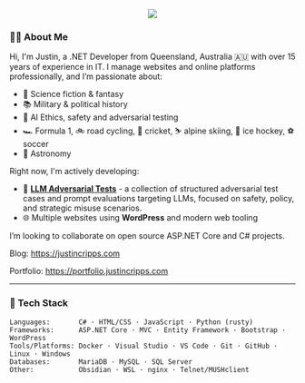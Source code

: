 <!-- Banner image (optional) -->
<p align="center">
  <img src="https://capsule-render.vercel.app/api?type=soft&color=gradient&text=Hey!%20I'm%20Justin&fontSize=40&height=150&fontColor=000&desc=Full%20Stack%20Developer%20%7C%20History%20Buff%20%7C%20Nerd&descSize=18&descAlignY=70" />
</p>

<!-- About Me -->
### 👨‍💻 About Me

Hi, I'm Justin, a .NET Developer from Queensland, Australia 🇦🇺 with over 15 years of experience in IT. I manage websites and online platforms professionally, and I’m passionate about:

- 🌌 Science fiction & fantasy
- 📚 Military & political history
- 🤖 AI Ethics, safety and adversarial testing
- 🏎️ Formula 1, 🚲 road cycling, 🏏 cricket, ⛷️ alpine skiing, 🏒 ice hockey, ⚽ soccer
- 🔭 Astronomy

Right now, I'm actively developing:

- 🔌 [**LLM Adversarial Tests**](https://github.com/JayEeSea/llm-adversarial-tests) - a collection of structured adversarial test cases and prompt evaluations targeting LLMs, focused on safety, policy, and strategic misuse scenarios.
- 🌐 Multiple websites using **WordPress** and modern web tooling

I’m looking to collaborate on open source ASP.NET Core and C# projects.

Blog: https://justincripps.com

Portfolio: https://portfolio.justincripps.com

---

### 🧰 Tech Stack

```text
Languages:       C# · HTML/CSS · JavaScript · Python (rusty)
Frameworks:      ASP.NET Core · MVC · Entity Framework · Bootstrap · WordPress
Tools/Platforms: Docker · Visual Studio · VS Code · Git · GitHub · Linux · Windows
Databases:       MariaDB · MySQL · SQL Server
Other:           Obsidian · WSL · nginx · Telnet/MUSHclient
